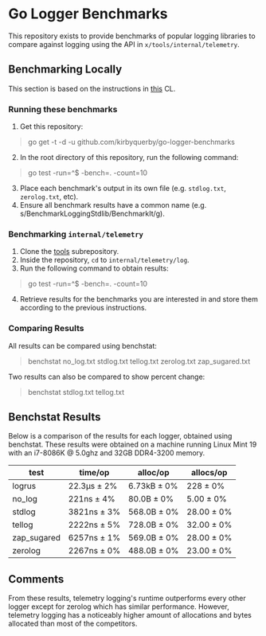 # Go Logger Benchmarks

This repository exists to provide benchmarks of popular logging libraries to compare against logging using the API in `x/tools/internal/telemetry`.

## Benchmarking Locally
This section is based on the instructions in [this](https://go-review.googlesource.com/c/tools/+/212078) CL.
### Running these benchmarks
1. Get this repository:
> go get -t -d -u github.com/kirbyquerby/go-logger-benchmarks
2. In the root directory of this repository, run the following command:
> go test -run=^$ -bench=. -count=10
3. Place each benchmark's output in its own file (e.g. `stdlog.txt`, `zerolog.txt`, etc).
4. Ensure all benchmark results have a common name (e.g. s/BenchmarkLoggingStdlib/BenchmarkIt/g).



### Benchmarking `internal/telemetry`
1. Clone the [tools](https://golang.org/x/tools) subrepository.
2. Inside the repository, `cd` to `internal/telemetry/log`.
3. Run the following command to obtain results:
> go test -run=^$ -bench=. -count=10
4. Retrieve results for the benchmarks you are interested in and store them according to the previous instructions.

### Comparing Results
All results can be compared using benchstat:
> benchstat no_log.txt stdlog.txt tellog.txt zerolog.txt zap_sugared.txt

Two results can also be compared to show percent change:
> benchstat stdlog.txt tellog.txt
## Benchstat Results
Below is a comparison of the results for each logger, obtained using benchstat. These results were obtained on a machine running Linux Mint 19 with an i7-8086K @ 5.0ghz and 32GB DDR4-3200 memory.




| test        | time/op     | alloc/op    | allocs/op  |
|-------------|-------------|-------------|------------|
| logrus      | 22.3µs ± 2% | 6.73kB ± 0% | 228 ± 0%   |
| no_log      | 221ns ± 4%  | 80.0B ± 0%  | 5.00 ± 0%  |
| stdlog      | 3821ns ± 3% | 568.0B ± 0% | 28.00 ± 0% |
| tellog      | 2222ns ± 5% | 728.0B ± 0% | 32.00 ± 0% |
| zap_sugared | 6257ns ± 1% | 569.0B ± 0% | 28.00 ± 0% |
| zerolog     | 2267ns ± 0% | 488.0B ± 0% | 23.00 ± 0% |

## Comments

From these results, telemetry logging's runtime outperforms every other logger except for zerolog which has similar performance. However, telemetry logging has a noticeably higher amount of allocations and bytes allocated than most of the competitors.